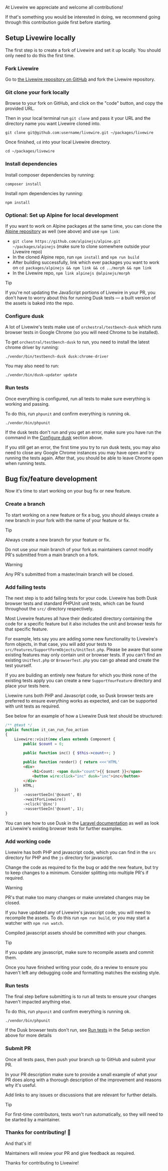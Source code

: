 At Livewire we appreciate and welcome all contributions!

If that's something you would be interested in doing, we recommend going through this contribution guide first before
starting.

## Setup Livewire locally

The first step is to create a fork of Livewire and set it up locally. You should only need to do this the first time.

### Fork Livewire

Go to [the Livewire repository on GitHub](https://github.com/livewire/livewire) and fork the Livewire repository.

### Git clone your fork locally

Browse to your fork on GitHub, and click on the "code" button, and copy the provided URL.

Then in your local terminal run `git clone` and pass it your URL and the directory name you want Livewire cloned into.

```shell
git clone git@github.com:username/livewire.git ~/packages/livewire
```

Once finished, `cd` into your local Livewire directory.

```shell
cd ~/packages/livewire
```

### Install dependencies

Install composer dependencies by running:

```shell
composer install
```

Install npm dependencies by running:

```shell
npm install
```

### Optional: Set up Alpine for local development

If you want to work on Alpine packages at the same time, you can clone the
[Alpine repository](https://github.com/alpinejs/alpine) as well (see above) and use `npm link`:

* `git clone https://github.com/alpinejs/alpine.git ~/packages/alpinejs`
  (make sure to clone somewhere outside your Livewire repo)
* In the cloned Alpine repo, run `npm install` and `npm run build`
* After building successfully, link which ever packages you want to work
  on `cd packages/alpinejs && npm link && cd ../morph && npm link`
* In the Livewire repo, `npm link alpinejs @alpinejs/morph`

> [!tip]
> If you're not updating the JavaScript portions of Livewire in your PR, you don't have to 
> worry about this for running Dusk tests — a built version of the assets is baked into the repo.

### Configure dusk

A lot of Livewire's tests make use of `orchestral/testbench-dusk` which runs browser tests in Google Chrome (so you will need Chrome to be installed).

To get `orchestral/testbench-dusk` to run, you need to install the latest chrome driver by running:

```shell
./vendor/bin/testbench-dusk dusk:chrome-driver
```

You may also need to run:

```shell
./vendor/bin/dusk-updater update
```

### Run tests

Once everything is configured, run all tests to make sure everything is working and passing.

To do this, run `phpunit` and confirm everything is running ok.

```shell
./vendor/bin/phpunit
```

If the dusk tests don't run and you get an error, make sure you have run the command in
the [Configure dusk](#configure-dusk) section above.

If you still get an error, the first time you try to run dusk tests, you may also need to close any Google Chrome instances you may have open and try running the tests again. After that, you should be able to leave Chrome open when running tests.

## Bug fix/feature development

Now it's time to start working on your bug fix or new feature.

### Create a branch

To start working on a new feature or fix a bug, you should always create a new branch in your fork with the name of your feature or fix.

> [!tip]
> Always create a new branch for your feature or fix.

Do not use your main branch of your fork as maintainers cannot modify PR's submitted from a main branch on a fork.

> [!warning]
> Any PR's submitted from a master/main branch will be closed.

### Add failing tests

The next step is to add failing tests for your code. Livewire has both Dusk browser tests and standard PHPUnit unit tests, which can be found throughout the `src/` directory respectively.

Most Livewire features all have their dedicated directory containing the code for a specific feature but it also includes the unit and browser tests for that specific feature.

For example, lets say you are adding some new functionality to Livewire's form objects, in that case, you will add your tests to `src/Features/SupportFormObjects/UnitTest.php`. Please be aware that some existing features may only contain unit or browser tests. If you can't find an existing `UnitTest.php` or `BrowserTest.php` you can go ahead and create the test yourself.

If you are building an entirely new feature for which you think none of the existing tests apply you can create a new `SupportYourFeature` directory and place your tests here.

Livewire runs both PHP and Javascript code, so Dusk browser tests are preferred to ensure everything works as expected, and can be supported with unit tests as required.

See below for an example of how a Livewire Dusk test should be structured:

```php
/** @test */
public function it_can_run_foo_action
{
    Livewire::visit(new class extends Component {
        public $count = 0;
        
        public function inc() { $this->count++; }

        public function render() { return <<<'HTML'
        <div>
            <h1>Count: <span dusk="count">{{ $count }}</span>
            <button wire:click="inc" dusk="inc">inc</button>
        </div>
        HTML;
    })
        ->assertSeeIn('@count', 0)
        ->waitForLivewire()
        ->click('@inc')
        ->assertSeeIn('@count', 1);
}
```

You can see how to use Dusk in the [Laravel documentation](https://laravel.com/docs/dusk) as well as look at
Livewire's existing browser tests for further examples.

### Add working code

Livewire has both PHP and javascript code, which you can find in the `src` directory for PHP and the `js` directory for javascript.

Change the code as required to fix the bug or add the new feature, but try to keep changes to a minimum. Consider splitting into multiple PR's if required.

> [!warning]
> PR's that make too many changes or make unrelated changes may be closed.

If you have updated any of Livewire's javascript code, you will need to recompile the assets.
To do this run `npm run build`, or you may start a watcher with `npm run watch`.

Compiled javascript assets should be committed with your changes.

> [!tip]
> If you update any javascript, make sure to recompile assets and commit them.

Once you have finished writing your code, do a review to ensure you haven't left any debugging code and formatting matches the existing style.

### Run tests

The final step before submitting is to run all tests to ensure your changes haven't impacted anything else.

To do this, run `phpunit` and confirm everything is running ok.

```shell
./vendor/bin/phpunit
```

If the Dusk browser tests don't run, see [Run tests](#setup-run-tests) in the Setup section above for more details

### Submit PR

Once all tests pass, then push your branch up to GitHub and submit your PR.

In your PR description make sure to provide a small example of what your PR does along with a thorough description of the improvement and reasons why it's useful.

Add links to any issues or discussions that are relevant for further details.

> [!tip]
> For first-time contributors, tests won't run automatically, so they will need to be started by a maintainer.

### Thanks for contributing! 🙌

And that's it!

Maintainers will review your PR and give feedback as required.

Thanks for contributing to Livewire!
